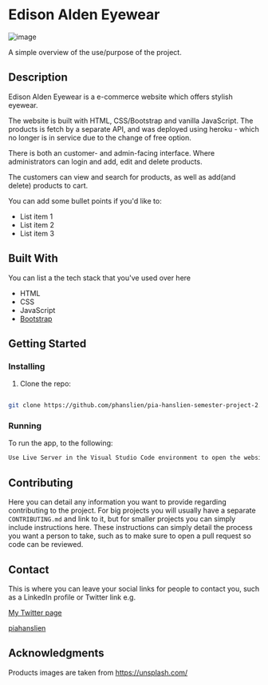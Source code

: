 # Edison Alden Eyewear

![image](https://user-images.githubusercontent.com/52622303/164316813-4b12d99f-aeb7-4069-85cf-e72b3a50ac99.png)

A simple overview of the use/purpose of the project.

## Description

Edison Alden Eyewear is a e-commerce website which offers stylish eyewear.

The website is built with HTML, CSS/Bootstrap and vanilla JavaScript. The products is fetch by a separate API, and was deployed using heroku - which no longer is in service due to the change of free option.

There is both an customer- and admin-facing interface. Where administrators can login and add, edit and delete products.

The customers can view and search for products, as well as add(and delete) products to cart.

You can add some bullet points if you'd like to:

- List item 1
- List item 2
- List item 3

## Built With

You can list a the tech stack that you've used over here

- HTML
- CSS
- JavaScript
- [Bootstrap](https://getbootstrap.com)

## Getting Started

### Installing

1. Clone the repo:

```bash

git clone https://github.com/phanslien/pia-hanslien-semester-project-2.git
```

### Running

To run the app, to the following:

```bash
Use Live Server in the Visual Studio Code environment to open the website in the browser.
```

## Contributing

Here you can detail any information you want to provide regarding contributing to the project. For big projects you will usually have a separate `CONTRIBUTING.md` and link to it, but for smaller projects you can simply include instructions here. These instructions can simply detail the process you want a person to take, such as to make sure to open a pull request so code can be reviewed.

## Contact

This is where you can leave your social links for people to contact you, such as a LinkedIn profile or Twitter link e.g.

[My Twitter page](www.twitter.com)

[piahanslien](www.linkedin.com)

## Acknowledgments

Products images are taken from https://unsplash.com/
